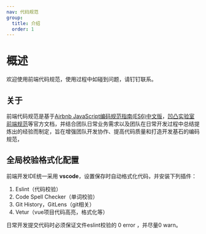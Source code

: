 ```yaml
---
nav: 代码规范
group:
  title: 介绍
  order: 1
---
```


# 概述

欢迎使用前端代码规范，使用过程中如碰到问题，请钉钉联系。

## 关于

前端代码规范是基于[Airbnb JavaScript编码规范指南(ES6)中文版](https://github.com/libertyAlone/airbnb-javascript-style-guide-cn)，[凹凸实验室前端规范](https://guide.aotu.io/docs/)等官方文档，并结合团队日常业务需求以及团队在日常开发过程中总结提炼出的经验而制定，旨在增强团队开发协作、提高代码质量和打造开发基石的编码规范，


## 全局校验格式化配置

前端开发IDE统一采用 <b>vscode</b>，设置保存时自动格式化代码，并安装下列插件：
1. Eslint（代码校验）
2. Code Spell Checker（单词校验）
3. Git History，GitLens（git相关）
4. Vetur（vue项目代码高亮，格式化等）

日常开发提交代码时必须保证文件eslint校验的 0 error ，并尽量0 warn。

